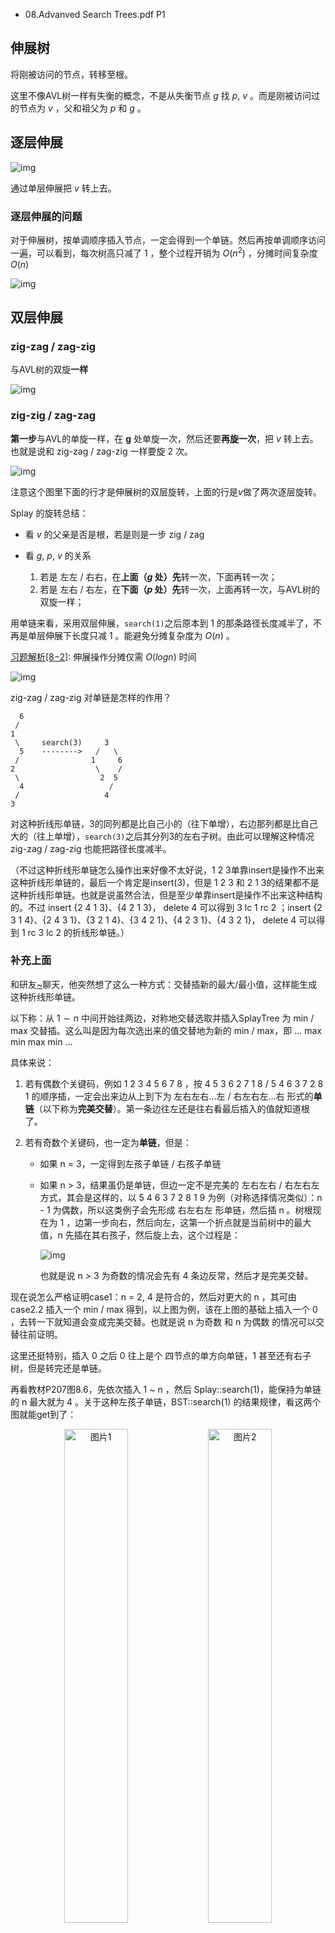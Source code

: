 * 08.Advanved Search Trees.pdf P1

## 伸展树

将刚被访问的节点，转移至根。

这里不像AVL树一样有失衡的概念，不是从失衡节点 $g$ 找 $p$, $v$ 。而是刚被访问过的节点为 $v$ ，父和祖父为 $p$ 和 $g$ 。

## 逐层伸展

![img](img/SplayTree/1.png)

通过单层伸展把 $v$ 转上去。

### 逐层伸展的问题

对于伸展树，按单调顺序插入节点，一定会得到一个单链。然后再按单调顺序访问一遍，可以看到，每次树高只减了 $1$ ，整个过程开销为 $O(n^2)$ ，分摊时间复杂度 $O(n)$

![img](img/SplayTree/2.png)

## 双层伸展

### zig-zag / zag-zig

与AVL树的双旋**一样**

![img](img/SplayTree/3.png)

### zig-zig / zag-zag

**第一步**与AVL的单旋一样，在 $\pmb{g}$ 处单旋一次，然后还要**再旋一次**，把 $v$ 转上去。也就是说和 zig-zag / zag-zig 一样要旋 $2$ 次。

![img](img/SplayTree/4.png)

注意这个图里下面的行才是伸展树的双层旋转，上面的行是$v$做了两次逐层旋转。

Splay 的旋转总结：

* 看 $v$ 的父亲是否是根，若是则是一步 zig / zag

* 看 $g$, $p$, $v$ 的关系
  1. 若是 左左 / 右右，在**上面（$g$ 处）先**转一次，下面再转一次；
  2. 若是 左右 / 右左，在**下面（$p$ 处）先**转一次，上面再转一次，与AVL树的双旋一样；

用单链来看，采用双层伸展，`search(1)`之后原本到 1 的那条路径长度减半了，不再是单层伸展下长度只减 1 。能避免分摊复杂度为 $O(n)$ 。

[习题解析[8−2]](): 伸展操作分摊仅需 $O(logn)$ 时间

![img](img/SplayTree/5.png)

zig-zag / zag-zig 对单链是怎样的作用？

```
  6
 /
1
 \     search(3)     3
  5    -------->   /   \
 /                1     6
2                  \    / 
 \                  2  5 
  4                   /
 /                   4
3  
```

对这种折线形单链，3的同列都是比自己小的（往下单增），右边那列都是比自己大的（往上单增），`search(3)`之后其分列3的左右子树。由此可以理解这种情况 zig-zag / zag-zig 也能把路径长度减半。

（不过这种折线形单链怎么操作出来好像不太好说，1 2 3单靠insert是操作不出来这种折线形单链的，最后一个肯定是insert(3)，但是 1 2 3 和 2 1 3的结果都不是这种折线形单链。也就是说虽然合法，但是至少单靠insert是操作不出来这种结构的。不过 insert {2 4 1 3}、{4 2 1 3}， delete 4 可以得到 3 lc 1 rc 2 ；insert {2 3 1 4}、{2 4 3 1}、{3 2 1 4}、{3 4 2 1}、{4 2 3 1}、{4 3 2 1}， delete 4 可以得到 1 rc 3 lc 2 的折线形单链。）

### 补充上面

和研友[~](https://space.bilibili.com/430969578)聊天，他突然想了这么一种方式：交替插新的最大/最小值，这样能生成这种折线形单链。

以下称：从 $1 \sim n$ 中间开始往两边，对称地交替选取并插入SplayTree 为 min / max 交替插。这么叫是因为每次选出来的值交替地为新的 min / max，即 ... max min max min ...

具体来说：

1. 若有偶数个关键码，例如 1 2 3 4 5 6 7 8 ，按 4 5 3 6 2 7 1 8 / 5 4 6 3 7 2 8 1 的顺序插，一定会出来边从上到下为 左右左右...左 / 右左右左...右 形式的**单链**（以下称为**完美交替**）。第一条边往左还是往右看最后插入的值就知道根了。

2. 若有奇数个关键码，也一定为**单链**，但是：

    * 如果 n = 3，一定得到左孩子单链 / 右孩子单链

    * 如果 n > 3，结果虽仍是单链，但边一定不是完美的 左右左右 / 右左右左 方式，其会是这样的，以 5 4 6 3 7 2 8 1 9 为例（对称选择情况类似）：n - 1 为偶数，所以这类例子会先形成 右左右左 形单链，然后插 n 。树根现在为 1 ，边第一步向右，然后向左，这第一个折点就是当前树中的最大值，n 先插在其右孩子，然后旋上去，这个过程是：

      ![img](img/SplayTree/11.png)
    
      也就是说 n > 3 为奇数的情况会先有 $4$ 条边反常，然后才是完美交替。

现在说怎么严格证明case1：n = 2, 4 是符合的，然后对更大的 n ，其可由 case2.2 插入一个 min / max 得到，以上图为例，该在上图的基础上插入一个 0 ，去转一下就知道会变成完美交替。也就是说 n 为奇数 和 n 为偶数 的情况可以交替往前证明。

这里还挺特别，插入 0 之后 0 往上是个 四节点的单方向单链，1 甚至还有右子树，但是转完还是单链。

再看教材P207图8.6，先依次插入 1 ~ n ，然后 Splay::search(1)，能保持为单链的 n 最大就为 4 。关于这种左孩子单链，BST::search(1) 的结果规律，看这两个图就能get到了：

<div align="center"> <img src="img/SplayTree/even.png" alt="图片1" width="45%" /> <img src="img/SplayTree/odd.png" alt="图片2" width="45%" /> </div>

以上采取的是直观的插入法（见[伸展树的插入](#伸展树的插入)），如果采取教材P210的优化插入法，不一定会形成单链。例如 3 4 2 5 1 6 ，使用教材上的优化插法，插入e前会先search(e)，**将最后被访问的节点提升到根，然后在根位置直接操作插**，3 search(3) 4 search(3) 2 search(4) 5 search(2) 1 search(5) 6 ，出来的结果不是单链。

把这个结论记得简洁一点：**交替地往SplayTree中插入一个新的最大/最小值，一定会形成单链**。

注意必须是交替的 ... max min max min ... 。不能是 ... max max min ... 啥的，例如 3 4 5 6 2 1 结果不是单链；也不能说 1 ~ n 从两边往中间选，例如 1 6 2 5 3 4 ，这样是 min max mid mid ... ，结果也不是单链。

### zig / zag

最后可能需要一次单层旋转

![img](img/SplayTree/6.png)

## 伸展树的插入

直观方法是先把节点按二叉搜索树的逻辑`BST::search()`插入进去，再伸展到根。

但是找节点位置也可以调用`Splay::search()`，所以：

教材P210 的实现方式是在第一步的search过程中用_hot记录直接前驱/直接后继，然后把直接前驱/直接后继伸展到根（即调用`Splay::search()`，会把最后被访问的节点转到根），然后把待插入节点直接接到根上。

![img](img/SplayTree/图08-08.伸展树的节点插入.png)

这两种实现得到的树根虽然都是 $v$ ，但是得到的树的结构可能不同。用[可视化网站](https://www.cs.usfca.edu/~galles/visualization/SplayTree.html)来看（可视化网站上用的是直观方法，调成一步步演示可以看出来）：

1. 先插入 1 2 3 4 5 6 得到一条单链，然后 Splay::search(1)，等价于直观实现的 insert(1)

2. 先插入 2 3 4 5 6 得到一条单链，然后 Splay::search(2)，再把 1 接到根上，等价于教材中的伸展树插入实现

可以看到结果两棵树有区别。

## 伸展树的删除

直观方法是先调用BST标准的删除算法，再将_hot伸展至根。

教材P211 的实现方式是先`Splay::search()`，这样待删除节点就是树根，然后摘除目标节点，用目标节点的直接后继做根（双分支的情况，如果节点是单分支，直接删除根，然后用子树顶替就好）。

![img](img/SplayTree/图08-09.伸展树的节点删除.png)

## 综合评价

![img](img/SplayTree/7.png)

## 对伸展树做势能分析

> 习题解析[8-2] 
>
> 08.Advanved Search Trees.pdf P25
>
> [双栈当队用到了势能分析法](../Steap与Queap%20双栈当队与双队当栈/README.md#双栈当队)

可以用势能分析法严格证明：**伸展树所有基本操作接口的分摊时间复杂度，均为 $O(logn)$**

定义势能函数：

$$
\Phi(S) = \sum_{v \in S} log|v| ，其中 |v| = 节点 v 的后代数目(包含 v，或者定义为子树 v 的节点规模)
$$

也就是说单个节点的势能为 $log \lvert v \rvert$ ，树的势能为所有节点势能之和。

叶节点的势能会是 $0$ 。

越平衡/倾侧的树，势能越小/大。

单链：$\Phi(S) = logn! = O(nlogn)$

满树：

$$
\begin{align*}

\Phi(S)

=& \sum_{d = 0}^{h + 1} 2^d \cdot log(1 + 2 + ... + 2^{h + 1 - d}) \\

=& \sum_{d = 0}^{h + 1} 2^d \cdot log(2^{h + 2 - d} - 1) \\

\le& \sum_{d = 0}^{h + 1} 2^d \cdot log(2^{h + 2 - d}) \\

=& \sum_{d = 0}^{h + 1} (h + 2 - d) \cdot 2^d \\

=& (h + 2) \cdot (2^{h + 2} - 1) - \sum_{d = 0}^{h + 1} d \cdot 2^d \\

=& (h + 2) \cdot (2^{h + 2} - 1) - [(h + 1) \cdot 2^{h + 2} - (2^{h + 2} - 2)] \\

=& O(2^h) = O(n)

\end{align*}
$$

设树规模为 $n$ ，访问次数为 $m$ ，且 $m \ge n$

均摊成本 $A_k = T_k + \Phi_{k} - \Phi_{k - 1}$，由上面的计算可知，$\sum \Delta \Phi \le O(nlogn) （可能为负）$，现在只需证明 $\sum A_k = O(mlogn)$ 即可得到 $\sum T_k = \sum A_k - \sum \Delta \Phi = O(mlogn)$ ，从而均摊复杂度为 $O(logn)$

伸展树的一次伸展到根包含多步调整，这里不像[双栈当队用到了势能分析法](../Steap与Queap%20双栈当队与双队当栈/README.md#双栈当队)里那样，一次伸展到根的 $A$ 并不是常数，但是仍然可以分析得到：

在对节点 $v$ 的伸展过程中，每一步调整所需均摊成本$A$均不超过 $v$ 的势能变化的 $3$ 倍，即 $3 \cdot [\Phi'(v) - \Phi(v)]$

有了这个结论之后，一次伸展到根的多步调整可以用 $\Delta \Phi(v)$ 来估计，多次伸展到根的操作同样可以用 $\Delta \Phi(v)$ 来估计，$v$ 的始末状态的势能变化不超过 $O(mlogn)$，从而 $\sum A_k = O(mlogn)$ 。

现在分调整操作来分析：

### zig / zag

![img](img/SplayTree/8.png)

$$
\begin{align*}

T =& A + \Delta \Phi \\

&(只有r和v节点的势能有变化) \\

=& 1 + \Phi'(v) + \Phi'(r) - \Phi(v) - \Phi(r) \\

&(\Phi'(r) - \Phi(r) \le 0) \\

\le& 1 + \Phi'(v) - \Phi(v)

\end{align*}
$$

注意这里有个非常关键的 $1$ 是消不掉的，不要认为 $v$ 的后代数一定增加，从而 $\Phi'(v) - \Phi(v) \ge 1$ ，从而 $1 + \Phi'(v) - \Phi(v) \le 2 \cdot [\Phi'(v) - \Phi(v)]$，后代数增加的变化量大于$1$，但是势能是 $log$，$\Phi'(v) - \Phi(v)$ 可能是 0.x ，这里的 $1$ 是消不掉的！

但是好在单层伸展在一次伸展 $v$ 到根的操作中最多只会做 $1$ 次。

### zig-zag / zag-zig

![img](img/SplayTree/9.png)

$$
\begin{align*}

T =& A + \Delta \Phi \\

=& 2 + \Phi'(g) + \Phi'(p) + \Phi'(v) - \Phi(g) - \Phi(p) - \Phi(v) \\

=& 2 + \Phi'(g) + \Phi'(p) - \Phi(p) - \Phi(v) \quad(\because \Phi(g) = \Phi'(v)) \\

\le& 2 + \Phi'(g) + \Phi'(p) - \Phi(v) - \Phi(v) \quad(\because \Phi(p) > \Phi(v)) \\

\le& 2 + 2 \cdot \Phi'(c) - 2 - 2 \cdot \Phi(v) \\

=& 2 \cdot [\Phi'(v) - \Phi(v)]

\end{align*}
$$

最后一步放大：

由于势函数 $log_2(x)$为凹函数，$\frac{loga + logb}{2} \le log\frac{a + b}{2}$ ，所以 $log \lvert g' \rvert + log \lvert p' \rvert \le 2 \cdot (log( \lvert g' \rvert + \lvert p' \rvert) - 1) < 2 \cdot (log \lvert v' \rvert - 1)$ ，即 $\Phi'(g) + \Phi'(p) \le 2 \cdot \Phi'(v) - 2$

### zig-zig / zag-zag

![img](img/SplayTree/10.png)

$$
\begin{align*}

T =& A + \Delta \Phi \\

=& 2 + \Phi'(g) + \Phi'(p) + \Phi'(v) - \Phi(g) - \Phi(p) - \Phi(v) \\

=& 2 + \Phi'(g) + \Phi'(p) - \Phi(p) - \Phi(v) \quad(\because \Phi(g) = \Phi'(v)) \\

\le& 2 + \Phi'(g) + \Phi'(p) - \Phi(v) - \Phi(v) \quad(\because \Phi(p) > \Phi(v)) \\

\le& 2 + \Phi'(g) + \Phi'(v) - \Phi(v) - \Phi(v) \quad(\because \Phi'(p) < \Phi'(v)，v 和 g' 是要用不等式的，把 p' 换掉) \\

\le& 2 + 2 \cdot [\Phi'(v) - 1] + \Phi'(v) - 3 \cdot \Phi(v) \quad (\because \Phi(v) + \Phi'(g) < 2 \cdot (\Phi'(v) - 1)) \\

=& 3 \cdot [\Phi'(v) - \Phi(v)]

\end{align*}
$$

最后一步的放大同样用到了 $logx$ 的凹性，不过这里要选 $v$ 和 $g'$ 两个点，其包含了 $4$ 棵子树和 $v, p$ 两个点，$log \lvert v \rvert + log \lvert g' \rvert \le 2 \cdot (log(\lvert v \rvert + \lvert g' \rvert) - 1) < 2 \cdot (log \lvert v' \rvert - 1)$ ，即 $\Phi(v) + \Phi'(g) < 2 \cdot \Phi'(v) - 2$ 。

综合以上三种情况，一次把 $v$ 旋转到根的所有旋转，其分摊成本加起来为： $A_k \le 1 + 3 \cdot [\Phi(r) - \Phi(v)] \le 1 + 3 \cdot \Phi(r) = O(logn)$，于是 $\sum A_k = O(mlogn)$。

伸展树的基本操作接口的分摊时间复杂度为 $O(logn)$

以上推导没有涉及数的节点变化的情况，但是即使考虑插入和删除操作，分摊复杂度也不会变。以 $m = n$ ，采用直观方法的插入为例，先插入，这步操作的 $A$ 为常数，然后接下来的旋转操作也可以用 $\Delta \Phi(v)$ 来估计，一次伸展到根的过程的 $A = O(log(n + 1))$

## 回到开始，为什么单层伸展策略不行？

关键在于 zig / zag 的那个 $1$ 消不掉，如果采取单层伸展，一次把 $v$ 伸展到根的过程可能有 $\Theta(n)$ 次单层伸展，$A_k$ 就是 $n  + 3 \cdot [\Phi(r) - \Phi(v)]$ ，$\sum A_k$ 会是 $O(n^2)$。

而单层伸展在实际伸展树的调整过程中最多做一次，所以没有问题。

## 伸展树的性质

[可视化网站](https://www.cs.usfca.edu/~galles/visualization/SplayTree.html)

* 按单调增顺序插入，结果为左孩子单链，按单调减顺序插入，结果为右孩子单链。

* 再按 原本顺序 / 原本顺序的逆序 访问一遍，会先变成不是单链，最后会回到 原本的单链 / 左右对称且节点顺序相反的单链 。

---

* Splay::search(min/max)之后，树根一定会变成单分支(或者叶子)。

  这个显然，因为Splay树也是二叉搜索树，另一侧要是非空的话刚刚search的不是min/max了。

* 推论：无论Splay树的当前形态如何，只要按单增/单减顺序访问一遍树中节点，树一定会变成只有左孩子/右孩子的单链。

  树中节点值为 {1~n}，以按单减顺序访问一遍为例

  1. Splay::search(n) 后一定 n 为根，其它节点都在左子树

  2. 然后search(n - 1)，原根的右子树已为只有右孩子的单链。考虑 n - 1 以何种方式与 n 发生旋转。若为 zig，旋转后树根往右保持为向右单链；若为 zag-zig，同理；若为 zig-zig，不可能发生，$v$ 为 n - 1，$g$ 为 n，没有节点可以当 $p$；

  也即树根往右始终保持为向右单链，最后Splay::search(1)后左子树为空，整棵树为只有右孩子的单链。

---

* 交替地往SplayTree中插入一个新的最大/最小值，一定会形成单链
    
  见[上面](#补充上面)
  